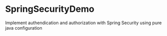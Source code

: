 # SpringSecurityDemo
Implement authendication and authorization with Spring Security using pure java configuration
